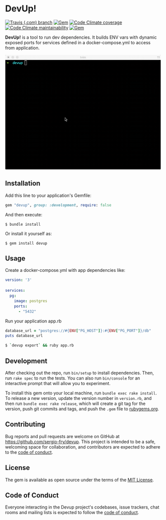 # DevUp!

[![Travis (.com) branch](https://img.shields.io/travis/com/sergio-fry/devup/master)](https://travis-ci.com/github/sergio-fry/devup)
[![Gem](https://img.shields.io/gem/v/devup)](https://rubygems.org/gems/devup)
[![Code Climate coverage](https://img.shields.io/codeclimate/coverage/sergio-fry/devup)](https://codeclimate.com/github/sergio-fry/devup)
[![Code Climate maintainability](https://img.shields.io/codeclimate/maintainability/sergio-fry/devup)](https://codeclimate.com/github/sergio-fry/devup)
[![Gem](https://img.shields.io/gem/dt/devup)](https://rubygems.org/gems/devup)

**DevUp!** is a tool to run dev dependencies. It builds ENV vars with dynamic exposed ports for services defined in a docker-compose.yml to access from application.

![demo](demo.gif)

## Installation

Add this line to your application's Gemfile:

```ruby
gem "devup", group: :development, require: false
```

And then execute:

    $ bundle install

Or install it yourself as:

    $ gem install devup

## Usage

Create a docker-compose.yml with app dependencies like:

```yaml
version: '3'

services:
  pg:
    image: postgres
    ports:
      - "5432"
```

Run your application app.rb

```ruby
database_url = "postgres://#{ENV["PG_HOST"]}:#{ENV["PG_PORT"]}/db"
puts database_url
```

```bash
$ `devup export` && ruby app.rb
```




## Development

After checking out the repo, run `bin/setup` to install dependencies. Then, run `rake spec` to run the tests. You can also run `bin/console` for an interactive prompt that will allow you to experiment.

To install this gem onto your local machine, run `bundle exec rake install`. To release a new version, update the version number in `version.rb`, and then run `bundle exec rake release`, which will create a git tag for the version, push git commits and tags, and push the `.gem` file to [rubygems.org](https://rubygems.org).

## Contributing

Bug reports and pull requests are welcome on GitHub at https://github.com/sergio-fry/devup. This project is intended to be a safe, welcoming space for collaboration, and contributors are expected to adhere to the [code of conduct](https://github.com/sergio-fry/devup/blob/master/CODE_OF_CONDUCT.md).


## License

The gem is available as open source under the terms of the [MIT License](https://opensource.org/licenses/MIT).

## Code of Conduct

Everyone interacting in the Devup project's codebases, issue trackers, chat rooms and mailing lists is expected to follow the [code of conduct](https://github.com/sergio-fry/devup/blob/master/CODE_OF_CONDUCT.md).
